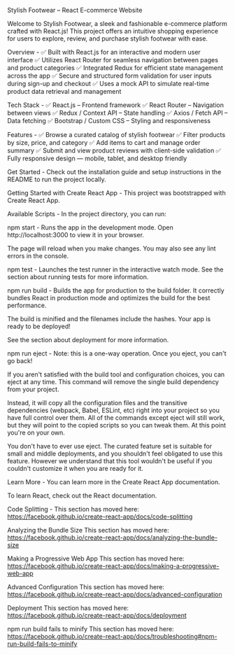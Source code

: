 Stylish Footwear – React E-commerce Website

Welcome to Stylish Footwear, a sleek and fashionable e-commerce platform crafted with React.js! This project offers an intuitive shopping experience for users to explore, review, and purchase stylish footwear with ease.


Overview -
✅ Built with React.js for an interactive and modern user interface
✅ Utilizes React Router for seamless navigation between pages and product categories
✅ Integrated Redux for efficient state management across the app
✅ Secure and structured form validation for user inputs during sign-up and checkout
✅ Uses a mock API to simulate real-time product data retrieval and management

Tech Stack -
✅ React.js – Frontend framework
✅ React Router – Navigation between views
✅ Redux / Context API – State handling
✅ Axios / Fetch API – Data fetching
✅ Bootstrap / Custom CSS – Styling and responsiveness

Features -
✅ Browse a curated catalog of stylish footwear
✅ Filter products by size, price, and category
✅ Add items to cart and manage order summary
✅ Submit and view product reviews with client-side validation
✅ Fully responsive design — mobile, tablet, and desktop friendly

Get Started -
Check out the installation guide and setup instructions in the README to run the project locally.

Getting Started with Create React App -
This project was bootstrapped with Create React App.


Available Scripts -
In the project directory, you can run:

npm start -
Runs the app in the development mode.
Open http://localhost:3000 to view it in your browser.

The page will reload when you make changes.
You may also see any lint errors in the console.

npm test -
Launches the test runner in the interactive watch mode.
See the section about running tests for more information.

npm run build -
Builds the app for production to the build folder.
It correctly bundles React in production mode and optimizes the build for the best performance.

The build is minified and the filenames include the hashes.
Your app is ready to be deployed!

See the section about deployment for more information.

npm run eject  -
Note: this is a one-way operation. Once you eject, you can't go back!

If you aren't satisfied with the build tool and configuration choices, you can eject at any time. This command will remove the single build dependency from your project.

Instead, it will copy all the configuration files and the transitive dependencies (webpack, Babel, ESLint, etc) right into your project so you have full control over them. All of the commands except eject will still work, but they will point to the copied scripts so you can tweak them. At this point you're on your own.

You don't have to ever use eject. The curated feature set is suitable for small and middle deployments, and you shouldn't feel obligated to use this feature. However we understand that this tool wouldn't be useful if you couldn't customize it when you are ready for it.

Learn More -
You can learn more in the Create React App documentation.

To learn React, check out the React documentation.

Code Splitting -
This section has moved here: https://facebook.github.io/create-react-app/docs/code-splitting

Analyzing the Bundle Size
This section has moved here: https://facebook.github.io/create-react-app/docs/analyzing-the-bundle-size

Making a Progressive Web App
This section has moved here: https://facebook.github.io/create-react-app/docs/making-a-progressive-web-app

Advanced Configuration
This section has moved here: https://facebook.github.io/create-react-app/docs/advanced-configuration

Deployment
This section has moved here: https://facebook.github.io/create-react-app/docs/deployment

npm run build fails to minify
This section has moved here: https://facebook.github.io/create-react-app/docs/troubleshooting#npm-run-build-fails-to-minify
